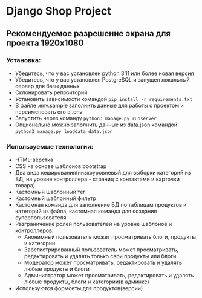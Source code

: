 # Django Shop Project
## Рекомендуемое разрешение экрана для проекта 1920х1080
### Установка:
- Убедитесь, что у вас установлен python 3.11 или более новая версия<br>
- Убедитесь, что у вас установлен PostgreSQL и запущен локальный сервер для базы данных<br>
- Склонировать репозиторий<br>
- Установить зависимости командой ```pip install -r requirements.txt```<br>
- В файле .env.sample заполнить данные для работы с проектом и переименовать его в .env<br>
- Запустить через команду ```python3 manage.py runserver```
- Опционально можно заполнить данные из data.json командой ```python3 manage.py loaddata data.json```

### Используемые технологии:
- HTML-вёрстка
- CSS на основе шаблонов bootstrap
- Два вида кеширования(низкоуровневый для выборки категорий из БД, на уровне контроллера - страниц с контактами и карточки товара)
- Кастомный шаблонный тег
- Кастомный шаблонный фильтр
- Кастомная команда для заполнение БД по таблицам продуктов и категорий из файла, кастомная команда для создания суперпользователя.
- Разграничение ролей пользователей на уровне шаблонов и контроллеров:
  - Анонимный пользователь может просматривать блоги, продукты и категории
  - Зарегистрированный пользователь может просматривать, редактировать и удалять только свои продукты или блоги
  - Модератор может просматривать, редактировать и удалять любые продукты и блоги
  - Администратор может просматривать, редактировать и удалять любые продукты, блоги и категории(в админке)
- Используются формсеты для продуктов(версии)